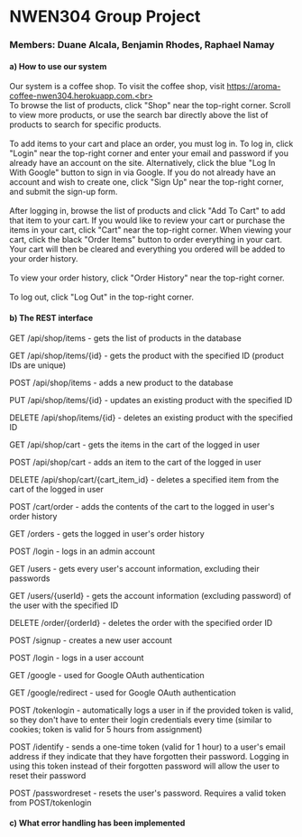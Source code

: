# NWEN304 Group Project

### Members: Duane Alcala, Benjamin Rhodes, Raphael Namay

#### a) How to use our system

Our system is a coffee shop. To visit the coffee shop, visit https://aroma-coffee-nwen304.herokuapp.com.<br><br>To browse the list of products, click "Shop" near the top-right corner. Scroll to view more products, or use the search bar directly above the list of products to search for specific products.<br><br>To add items to your cart and place an order, you must log in. To log in, click "Login" near the top-right corner and enter your email and password if you already have an account on the site. Alternatively, click the blue "Log In With Google" button to sign in via Google. If you do not already have an account and wish to create one, click "Sign Up" near the top-right corner, and submit the sign-up form.<br><br>After logging in, browse the list of products and click "Add To Cart" to add that item to your cart. If you would like to review your cart or purchase the items in your cart, click "Cart" near the top-right corner. When viewing your cart, click the black "Order Items" button to order everything in your cart. Your cart will then be cleared and everything you ordered will be added to your order history.<br><br>To view your order history, click "Order History" near the top-right corner.<br><br>To log out, click "Log Out" in the top-right corner.

#### b) The REST interface

GET /api/shop/items - gets the list of products in the database

GET /api/shop/items/{id} - gets the product with the specified ID (product IDs are unique)

POST /api/shop/items - adds a new product to the database

PUT /api/shop/items/{id} - updates an existing product with the specified ID

DELETE /api/shop/items/{id} - deletes an existing product with the specified ID

GET /api/shop/cart - gets the items in the cart of the logged in user

POST /api/shop/cart - adds an item to the cart of the logged in user

DELETE /api/shop/cart/{cart_item_id} - deletes a specified item from the cart of the logged in user

POST /cart/order - adds the contents of the cart to the logged in user's order history

GET /orders - gets the logged in user's order history

POST /login - logs in an admin account

GET /users - gets every user's account information, excluding their passwords

GET /users/{userId} - gets the account information (excluding password) of the user with the specified ID

DELETE /order/{orderId} - deletes the order with the specified order ID

POST /signup - creates a new user account

POST /login - logs in a user account

GET /google - used for Google OAuth authentication

GET /google/redirect - used for Google OAuth authentication

POST /tokenlogin - automatically logs a user in if the provided token is valid, so they don't have to enter their login credentials every time (similar to cookies; token is valid for 5 hours from assignment)

POST /identify - sends a one-time token (valid for 1 hour) to a user's email address if they indicate that they have forgotten their password. Logging in using this token instead of their forgotten password will allow the user to reset their password

POST /passwordreset - resets the user's password. Requires a valid token from POST/tokenlogin

#### c) What error handling has been implemented

